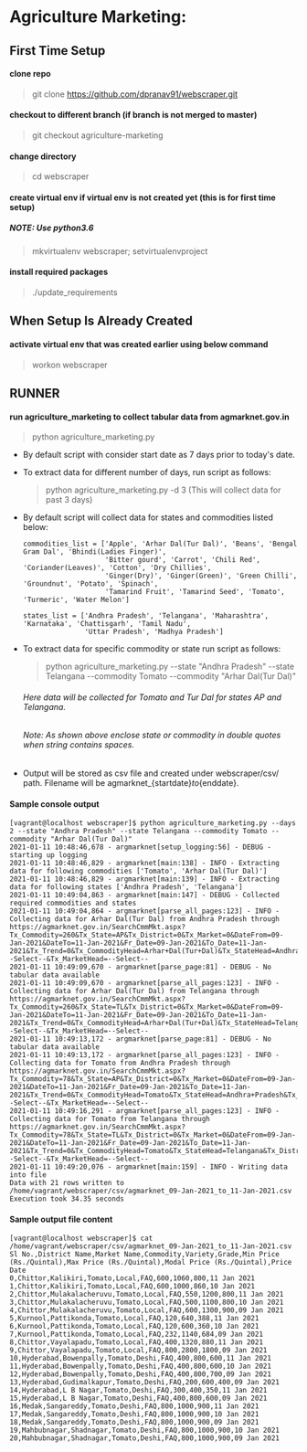 # Agriculture Marketing:
## First Time Setup
#### clone repo
> git clone https://github.com/dpranav91/webscraper.git

#### checkout to different branch (if branch is not merged to master)
> git checkout agriculture-marketing

#### change directory
> cd webscraper

#### create virtual env if virtual env is not created yet (this is for first time setup) 
##### NOTE: Use python3.6
> mkvirtualenv webscraper; setvirtualenvproject

#### install required packages
> ./update_requirements

## When Setup Is Already Created
#### activate virtual env that was created earlier using below command
> workon webscraper


## RUNNER
#### run agriculture_marketing to collect tabular data from agmarknet.gov.in
> python agriculture_marketing.py

- By default script with consider start date as 7 days prior to today's date. 
- To extract data for different number of days, run script as follows:
    > python agriculture_marketing.py -d 3 (This will collect data for past 3 days)

- By default script will collect data for states and commodities listed below:
    ```
    commodities_list = ['Apple', 'Arhar Dal(Tur Dal)', 'Beans', 'Bengal Gram Dal', 'Bhindi(Ladies Finger)',
                        'Bitter gourd', 'Carrot', 'Chili Red', 'Coriander(Leaves)', 'Cotton', 'Dry Chillies',
                        'Ginger(Dry)', 'Ginger(Green)', 'Green Chilli', 'Groundnut', 'Potato', 'Spinach',
                        'Tamarind Fruit', 'Tamarind Seed', 'Tomato', 'Turmeric', 'Water Melon']
                            
    states_list = ['Andhra Pradesh', 'Telangana', 'Maharashtra', 'Karnataka', 'Chattisgarh', 'Tamil Nadu',
                   'Uttar Pradesh', 'Madhya Pradesh']
    ```
- To extract data for specific commodity or state run script as follows:
  > python agriculture_marketing.py --state "Andhra Pradesh" --state Telangana --commodity Tomato --commodity "Arhar Dal(Tur Dal)"
 
    ###### Here data will be collected for Tomato and Tur Dal for states AP and Telangana. 
    ###### Note: As shown above enclose state or commodity in double quotes when string contains spaces. 

- Output will be stored as csv file and created under webscraper/csv/ path. Filename will be agmarknet_{startdate}_to_{enddate}.


#### Sample console output
```
[vagrant@localhost webscraper]$ python agriculture_marketing.py --days 2 --state "Andhra Pradesh" --state Telangana --commodity Tomato --commodity "Arhar Dal(Tur Dal)"
2021-01-11 10:48:46,678 - argmarknet[setup_logging:56] - DEBUG - starting up logging
2021-01-11 10:48:46,829 - argmarknet[main:138] - INFO - Extracting data for following commodities ['Tomato', 'Arhar Dal(Tur Dal)']
2021-01-11 10:48:46,829 - argmarknet[main:139] - INFO - Extracting data for following states ['Andhra Pradesh', 'Telangana']
2021-01-11 10:49:04,863 - argmarknet[main:147] - DEBUG - Collected required commodities and states
2021-01-11 10:49:04,864 - argmarknet[parse_all_pages:123] - INFO - Collecting data for Arhar Dal(Tur Dal) from Andhra Pradesh through https://agmarknet.gov.in/SearchCmmMkt.aspx?Tx_Commodity=260&Tx_State=AP&Tx_District=0&Tx_Market=0&DateFrom=09-Jan-2021&DateTo=11-Jan-2021&Fr_Date=09-Jan-2021&To_Date=11-Jan-2021&Tx_Trend=0&Tx_CommodityHead=Arhar+Dal(Tur+Dal)&Tx_StateHead=Andhra+Pradesh&Tx_DistrictHead=--Select--&Tx_MarketHead=--Select--
2021-01-11 10:49:09,670 - argmarknet[parse_page:81] - DEBUG - No tabular data available
2021-01-11 10:49:09,670 - argmarknet[parse_all_pages:123] - INFO - Collecting data for Arhar Dal(Tur Dal) from Telangana through https://agmarknet.gov.in/SearchCmmMkt.aspx?Tx_Commodity=260&Tx_State=TL&Tx_District=0&Tx_Market=0&DateFrom=09-Jan-2021&DateTo=11-Jan-2021&Fr_Date=09-Jan-2021&To_Date=11-Jan-2021&Tx_Trend=0&Tx_CommodityHead=Arhar+Dal(Tur+Dal)&Tx_StateHead=Telangana&Tx_DistrictHead=--Select--&Tx_MarketHead=--Select--
2021-01-11 10:49:13,172 - argmarknet[parse_page:81] - DEBUG - No tabular data available
2021-01-11 10:49:13,172 - argmarknet[parse_all_pages:123] - INFO - Collecting data for Tomato from Andhra Pradesh through https://agmarknet.gov.in/SearchCmmMkt.aspx?Tx_Commodity=78&Tx_State=AP&Tx_District=0&Tx_Market=0&DateFrom=09-Jan-2021&DateTo=11-Jan-2021&Fr_Date=09-Jan-2021&To_Date=11-Jan-2021&Tx_Trend=0&Tx_CommodityHead=Tomato&Tx_StateHead=Andhra+Pradesh&Tx_DistrictHead=--Select--&Tx_MarketHead=--Select--
2021-01-11 10:49:16,291 - argmarknet[parse_all_pages:123] - INFO - Collecting data for Tomato from Telangana through https://agmarknet.gov.in/SearchCmmMkt.aspx?Tx_Commodity=78&Tx_State=TL&Tx_District=0&Tx_Market=0&DateFrom=09-Jan-2021&DateTo=11-Jan-2021&Fr_Date=09-Jan-2021&To_Date=11-Jan-2021&Tx_Trend=0&Tx_CommodityHead=Tomato&Tx_StateHead=Telangana&Tx_DistrictHead=--Select--&Tx_MarketHead=--Select--
2021-01-11 10:49:20,076 - argmarknet[main:159] - INFO - Writing data into file
Data with 21 rows written to /home/vagrant/webscraper/csv/agmarknet_09-Jan-2021_to_11-Jan-2021.csv
Execution took 34.35 seconds
```
#### Sample output file content
```
[vagrant@localhost webscraper]$ cat /home/vagrant/webscraper/csv/agmarknet_09-Jan-2021_to_11-Jan-2021.csv
Sl No.,District Name,Market Name,Commodity,Variety,Grade,Min Price (Rs./Quintal),Max Price (Rs./Quintal),Modal Price (Rs./Quintal),Price Date
0,Chittor,Kalikiri,Tomato,Local,FAQ,600,1060,800,11 Jan 2021
1,Chittor,Kalikiri,Tomato,Local,FAQ,600,1000,860,10 Jan 2021
2,Chittor,Mulakalacheruvu,Tomato,Local,FAQ,550,1200,800,11 Jan 2021
3,Chittor,Mulakalacheruvu,Tomato,Local,FAQ,500,1100,800,10 Jan 2021
4,Chittor,Mulakalacheruvu,Tomato,Local,FAQ,600,1300,900,09 Jan 2021
5,Kurnool,Pattikonda,Tomato,Local,FAQ,120,640,388,11 Jan 2021
6,Kurnool,Pattikonda,Tomato,Local,FAQ,120,600,360,10 Jan 2021
7,Kurnool,Pattikonda,Tomato,Local,FAQ,232,1140,684,09 Jan 2021
8,Chittor,Vayalapadu,Tomato,Local,FAQ,400,1320,880,11 Jan 2021
9,Chittor,Vayalapadu,Tomato,Local,FAQ,800,2800,1800,09 Jan 2021
10,Hyderabad,Bowenpally,Tomato,Deshi,FAQ,400,800,600,11 Jan 2021
11,Hyderabad,Bowenpally,Tomato,Deshi,FAQ,400,800,600,10 Jan 2021
12,Hyderabad,Bowenpally,Tomato,Deshi,FAQ,400,800,700,09 Jan 2021
13,Hyderabad,Gudimalkapur,Tomato,Deshi,FAQ,200,600,400,09 Jan 2021
14,Hyderabad,L B Nagar,Tomato,Deshi,FAQ,300,400,350,11 Jan 2021
15,Hyderabad,L B Nagar,Tomato,Deshi,FAQ,400,800,600,09 Jan 2021
16,Medak,Sangareddy,Tomato,Deshi,FAQ,800,1000,900,11 Jan 2021
17,Medak,Sangareddy,Tomato,Deshi,FAQ,800,1000,900,10 Jan 2021
18,Medak,Sangareddy,Tomato,Deshi,FAQ,800,1000,900,09 Jan 2021
19,Mahbubnagar,Shadnagar,Tomato,Deshi,FAQ,800,1000,900,10 Jan 2021
20,Mahbubnagar,Shadnagar,Tomato,Deshi,FAQ,800,1000,900,09 Jan 2021
```
